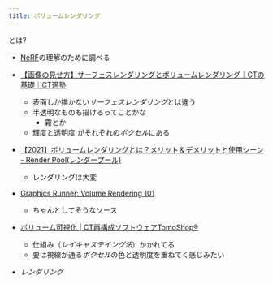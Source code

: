 ```yaml
---
title: ボリュームレンダリング
---
```


とは?

* [NeRF](NeRF.md)の理解のために調べる

* [【画像の見せ方】サーフェスレンダリングとボリュームレンダリング｜CTの基礎｜CT適塾](https://www.ct-tekijyuku.net/basic/imaging/imaging001.html)
  
  * 表面しか描かない*サーフェスレンダリング*とは違う
  * 半透明なものも描けるってことかな
    * 霧とか
  * 輝度と透明度 がそれぞれの*ボクセル*にある
* [【2021】ボリュームレンダリングとは？メリット＆デメリットと使用シーン - Render Pool(レンダープール)](https://jp.renderpool.net/blog/volume-rendering)
  
  * レンダリングは大変
* [Graphics Runner: Volume Rendering 101](http://graphicsrunner.blogspot.com/2009/01/volume-rendering-101.html)
  
  * ちゃんとしてそうなソース
* [ボリューム可視化 | CT再構成ソフトウェアTomoShop®](https://www.ikeda-shoponline.com/ctsoft/technical_information/volume_visual/)
  
  * 仕組み（*レイキャステイング法*）かかれてる
  * 要は視線が通る*ボクセル*の色と透明度を重ねてく感じみたい
* *レンダリング*
